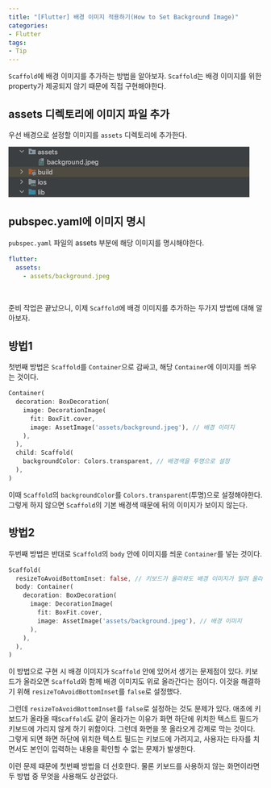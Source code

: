 ```yaml
---
title: "[Flutter] 배경 이미지 적용하기(How to Set Background Image)"
categories:
- Flutter
tags:
- Tip
---
```


`Scaffold`에 배경 이미지를 추가하는 방법을 알아보자. `Scaffold`는 배경 이미지를 위한 property가 제공되지 않기 때문에 직접 구현해야한다.
## assets 디렉토리에 이미지 파일 추가

우선 배경으로 설정할 이미지를 `assets` 디렉토리에 추가한다.

![](/assets/flutter/Tip/background-image/Example1.png)

## pubspec.yaml에 이미지 명시

`pubspec.yaml` 파일의 assets 부분에 해당 이미지를 명시해야한다.

``` yaml
flutter:
  assets:
    - assets/background.jpeg
```

<br>

준비 작업은 끝났으니, 이제 `Scaffold`에 배경 이미지를 추가하는 두가지 방법에 대해 알아보자.

## 방법1

첫번째 방법은 `Scaffold`를 `Container`으로 감싸고, 해당 `Container`에 이미지를 씌우는 것이다.

``` dart
Container(
  decoration: BoxDecoration(
    image: DecorationImage(
      fit: BoxFit.cover,
      image: AssetImage('assets/background.jpeg'), // 배경 이미지
    ),
  ),
  child: Scaffold(
    backgroundColor: Colors.transparent, // 배경색을 투명으로 설정
  ),
)
```

이때 `Scaffold`의 `backgroundColor`를 `Colors.transparent`(투명)으로 설정해야한다. 그렇게 하지 않으면 `Scaffold`의 기본 배경색 때문에 뒤의 이미지가 보이지 않는다.

## 방법2

두번째 방법은 반대로 `Scaffold`의 `body` 안에 이미지를 씌운 `Container`를 넣는 것이다. 

``` dart
Scaffold(
  resizeToAvoidBottomInset: false, // 키보드가 올라와도 배경 이미지가 밀려 올라가지 않도록
  body: Container(
    decoration: BoxDecoration(
      image: DecorationImage(
        fit: BoxFit.cover,
        image: AssetImage('assets/background.jpeg'), // 배경 이미지
      ),
    ),
  ),
)
```

이 방법으로 구현 시 배경 이미지가 `Scaffold` 안에 있어서 생기는 문제점이 있다. 키보드가 올라오면 `Scaffold`와 함께 배경 이미지도 위로 올라간다는 점이다. 이것을 해결하기 위해 `resizeToAvoidBottomInset`를 `false`로 설정했다.

그런데 `resizeToAvoidBottomInset`를 `false`로  설정하는 것도 문제가 있다. 애초에 키보드가 올라올 때`Scaffold`도 같이 올라가는 이유가 화면 하단에 위치한 텍스트 필드가 키보드에 가리지 않게 하기 위함이다. 그런데 화면을 못 올라오게 강제로 막는 것이다. 그렇게 되면 화면 하단에 위치한 텍스트 필드는 키보드에 가려지고, 사용자는 타자를 치면서도 본인이 입력하는 내용을 확인할 수 없는 문제가 발생한다.

이런 문제 때문에 첫번째 방법을 더 선호한다. 물론 키보드를 사용하지 않는 화면이라면 두 방법 중 무엇을 사용해도 상관없다.
